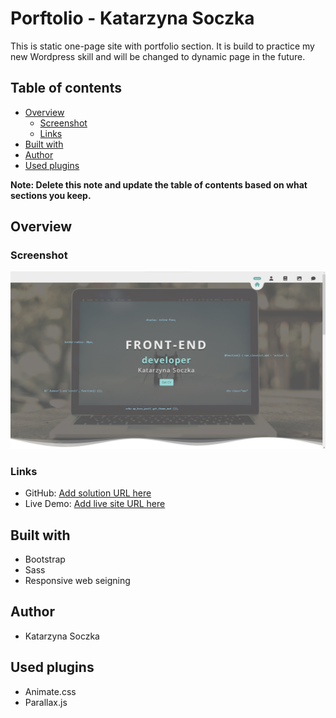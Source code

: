 # Porftolio - Katarzyna Soczka

This is static one-page site with portfolio section. It is build to practice my new Wordpress skill and will be changed to dynamic page in the future. 

## Table of contents

- [Overview](#overview)
  - [Screenshot](#screenshot)
  - [Links](#links)
- [Built with](#built-with)
- [Author](#author)
- [Used plugins](#used-plugins)

**Note: Delete this note and update the table of contents based on what sections you keep.**

## Overview


### Screenshot

![](./assets/images/portfolio1.png)

### Links

- GitHub: [Add solution URL here](https://your-solution-url.com)
- Live Demo: [Add live site URL here](https://your-live-site-url.com)

## Built with

- Bootstrap
- Sass
- Responsive web seigning


## Author

- Katarzyna Soczka

## Used plugins

- Animate.css
- Parallax.js

